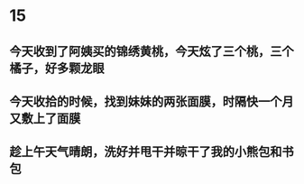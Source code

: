 # 15
## 今天收到了阿姨买的锦绣黄桃，今天炫了三个桃，三个橘子，好多颗龙眼
## 今天收拾的时候，找到妹妹的两张面膜，时隔快一个月又敷上了面膜
## 趁上午天气晴朗，洗好并甩干并晾干了我的小熊包和书包